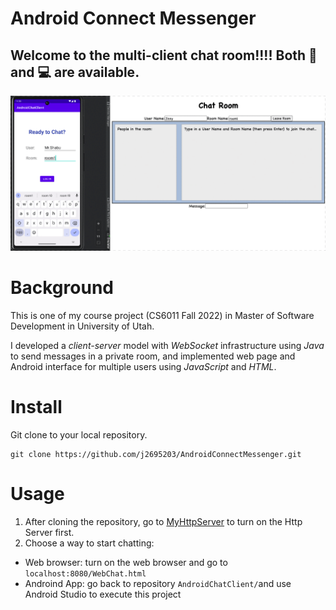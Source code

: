 # Android Connect Messenger
## Welcome to the multi-client chat room!!!! Both 📱 and 💻 are available.

![This is an image](https://github.com/j2695203/Projects/blob/7fed0fe5943863654345aace65fa07a396e71759/AndroidChatClient/androidChat.gif)

# Background
This is one of my course project (CS6011 Fall 2022) in Master of Software Development in University of Utah.

I developed a *client-server* model with *WebSocket* infrastructure using *Java* to send messages in a private room, and implemented web page and Android interface for multiple users using *JavaScript* and *HTML*.


# Install
Git clone to your local repository. 
```
git clone https://github.com/j2695203/AndroidConnectMessenger.git
```

# Usage
1. After cloning the repository, go to [MyHttpServer](https://github.com/j2695203/MyHttpServer.git) to turn on the Http Server first.
2. Choose a way to start chatting:
  * Web browser: turn on the web browser and go to ```localhost:8080/WebChat.html```
  * Androind App: go back to repository `AndroidChatClient/`and use Android Studio to execute this project


